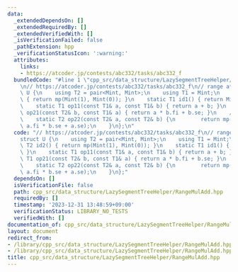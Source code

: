 ```yaml
---
data:
  _extendedDependsOn: []
  _extendedRequiredBy: []
  _extendedVerifiedWith: []
  _isVerificationFailed: false
  _pathExtension: hpp
  _verificationStatusIcon: ':warning:'
  attributes:
    links:
    - https://atcoder.jp/contests/abc332/tasks/abc332_f
  bundledCode: "#line 1 \"cpp_src/data_structure/LazySegmentTreeHelper/RangeMulAdd.hpp\"\
    \n// https://atcoder.jp/contests/abc332/tasks/abc332_f\n// range a*x+b\n\n\nstruct\
    \ U {\n    using T2 = pair<Mint, Mint>;\n    using T1 = Mint;\n    static T2 id2()\
    \ { return mp(Mint(1), Mint(0)); }\n    static T1 id1() { return Mint(0); }\n\
    \    static T1 op11(const T1& a, const T1& b) { return a + b; }\n    static T1\
    \ op21(const T2& b, const T1& a) { return a * b.fi + b.se; }\n    // a : new!\n\
    \    static T2 op22(const T2& a, const T2& b) {\n        return mp(a.fi * b.fi,\
    \ a.fi * b.se + a.se);\n    }\n};\n"
  code: "// https://atcoder.jp/contests/abc332/tasks/abc332_f\n// range a*x+b\n\n\n\
    struct U {\n    using T2 = pair<Mint, Mint>;\n    using T1 = Mint;\n    static\
    \ T2 id2() { return mp(Mint(1), Mint(0)); }\n    static T1 id1() { return Mint(0);\
    \ }\n    static T1 op11(const T1& a, const T1& b) { return a + b; }\n    static\
    \ T1 op21(const T2& b, const T1& a) { return a * b.fi + b.se; }\n    // a : new!\n\
    \    static T2 op22(const T2& a, const T2& b) {\n        return mp(a.fi * b.fi,\
    \ a.fi * b.se + a.se);\n    }\n};"
  dependsOn: []
  isVerificationFile: false
  path: cpp_src/data_structure/LazySegmentTreeHelper/RangeMulAdd.hpp
  requiredBy: []
  timestamp: '2023-12-31 13:48:59+09:00'
  verificationStatus: LIBRARY_NO_TESTS
  verifiedWith: []
documentation_of: cpp_src/data_structure/LazySegmentTreeHelper/RangeMulAdd.hpp
layout: document
redirect_from:
- /library/cpp_src/data_structure/LazySegmentTreeHelper/RangeMulAdd.hpp
- /library/cpp_src/data_structure/LazySegmentTreeHelper/RangeMulAdd.hpp.html
title: cpp_src/data_structure/LazySegmentTreeHelper/RangeMulAdd.hpp
---
```

